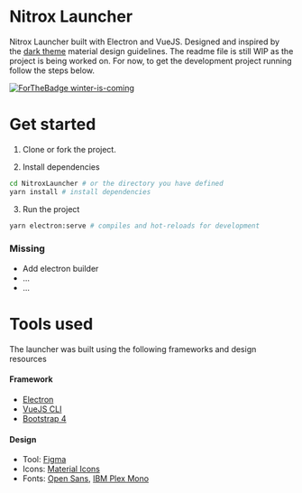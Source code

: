 # Nitrox Launcher
Nitrox Launcher built with Electron and VueJS. Designed and inspired by the [dark theme](https://material.io/design/color/dark-theme.html#) material design guidelines.
The readme file is still WIP as the project is being worked on. For now, to get the development project running follow the steps below.

[![ForTheBadge winter-is-coming](http://ForTheBadge.com/images/badges/winter-is-coming.svg)](http://ForTheBadge.com)


# Get started
1. Clone or fork the project.

2. Install dependencies
```bash
cd NitroxLauncher # or the directory you have defined
yarn install # install dependencies
```

3. Run the project
```bash
yarn electron:serve # compiles and hot-reloads for development
```

### Missing
- Add electron builder
- ...
- ...

# Tools used
The launcher was built using the following frameworks and design resources

#### Framework
- [Electron](https://www.electronjs.org/docs)
- [VueJS CLI](https://cli.vuejs.org/guide/)
- [Bootstrap 4](https://getbootstrap.com/docs/4.4/getting-started/introduction/)

#### Design
- Tool: [Figma](https://www.figma.com/)
- Icons: [Material Icons](https://material.io/resources/icons/?style=baseline)
- Fonts: [Open Sans](https://fonts.google.com/specimen/Open+Sans), [IBM Plex Mono](https://fonts.google.com/specimen/IBM+Plex+Mono)

